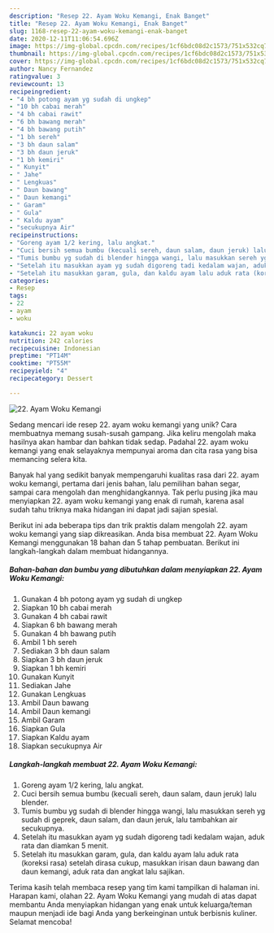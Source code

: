 ```yaml
---
description: "Resep 22. Ayam Woku Kemangi, Enak Banget"
title: "Resep 22. Ayam Woku Kemangi, Enak Banget"
slug: 1168-resep-22-ayam-woku-kemangi-enak-banget
date: 2020-12-11T11:06:54.696Z
image: https://img-global.cpcdn.com/recipes/1cf6bdc08d2c1573/751x532cq70/22-ayam-woku-kemangi-foto-resep-utama.jpg
thumbnail: https://img-global.cpcdn.com/recipes/1cf6bdc08d2c1573/751x532cq70/22-ayam-woku-kemangi-foto-resep-utama.jpg
cover: https://img-global.cpcdn.com/recipes/1cf6bdc08d2c1573/751x532cq70/22-ayam-woku-kemangi-foto-resep-utama.jpg
author: Nancy Fernandez
ratingvalue: 3
reviewcount: 13
recipeingredient:
- "4 bh potong ayam yg sudah di ungkep"
- "10 bh cabai merah"
- "4 bh cabai rawit"
- "6 bh bawang merah"
- "4 bh bawang putih"
- "1 bh sereh"
- "3 bh daun salam"
- "3 bh daun jeruk"
- "1 bh kemiri"
- " Kunyit"
- " Jahe"
- " Lengkuas"
- " Daun bawang"
- " Daun kemangi"
- " Garam"
- " Gula"
- " Kaldu ayam"
- "secukupnya Air"
recipeinstructions:
- "Goreng ayam 1/2 kering, lalu angkat."
- "Cuci bersih semua bumbu (kecuali sereh, daun salam, daun jeruk) lalu blender."
- "Tumis bumbu yg sudah di blender hingga wangi, lalu masukkan sereh yg sudah di geprek, daun salam, dan daun jeruk, lalu tambahkan air secukupnya."
- "Setelah itu masukkan ayam yg sudah digoreng tadi kedalam wajan, aduk rata dan diamkan 5 menit."
- "Setelah itu masukkan garam, gula, dan kaldu ayam lalu aduk rata (koreksi rasa) setelah dirasa cukup, masukkan irisan daun bawang dan daun kemangi, aduk rata dan angkat lalu sajikan."
categories:
- Resep
tags:
- 22
- ayam
- woku

katakunci: 22 ayam woku 
nutrition: 242 calories
recipecuisine: Indonesian
preptime: "PT14M"
cooktime: "PT55M"
recipeyield: "4"
recipecategory: Dessert

---
```



![22. Ayam Woku Kemangi](https://img-global.cpcdn.com/recipes/1cf6bdc08d2c1573/751x532cq70/22-ayam-woku-kemangi-foto-resep-utama.jpg)

Sedang mencari ide resep 22. ayam woku kemangi yang unik? Cara membuatnya memang susah-susah gampang. Jika keliru mengolah maka hasilnya akan hambar dan bahkan tidak sedap. Padahal 22. ayam woku kemangi yang enak selayaknya mempunyai aroma dan cita rasa yang bisa memancing selera kita.

Banyak hal yang sedikit banyak mempengaruhi kualitas rasa dari 22. ayam woku kemangi, pertama dari jenis bahan, lalu pemilihan bahan segar, sampai cara mengolah dan menghidangkannya. Tak perlu pusing jika mau menyiapkan 22. ayam woku kemangi yang enak di rumah, karena asal sudah tahu triknya maka hidangan ini dapat jadi sajian spesial.




Berikut ini ada beberapa tips dan trik praktis dalam mengolah 22. ayam woku kemangi yang siap dikreasikan. Anda bisa membuat 22. Ayam Woku Kemangi menggunakan 18 bahan dan 5 tahap pembuatan. Berikut ini langkah-langkah dalam membuat hidangannya.

<!--inarticleads1-->

##### Bahan-bahan dan bumbu yang dibutuhkan dalam menyiapkan 22. Ayam Woku Kemangi:

1. Gunakan 4 bh potong ayam yg sudah di ungkep
1. Siapkan 10 bh cabai merah
1. Gunakan 4 bh cabai rawit
1. Siapkan 6 bh bawang merah
1. Gunakan 4 bh bawang putih
1. Ambil 1 bh sereh
1. Sediakan 3 bh daun salam
1. Siapkan 3 bh daun jeruk
1. Siapkan 1 bh kemiri
1. Gunakan  Kunyit
1. Sediakan  Jahe
1. Gunakan  Lengkuas
1. Ambil  Daun bawang
1. Ambil  Daun kemangi
1. Ambil  Garam
1. Siapkan  Gula
1. Siapkan  Kaldu ayam
1. Siapkan secukupnya Air




<!--inarticleads2-->

##### Langkah-langkah membuat 22. Ayam Woku Kemangi:

1. Goreng ayam 1/2 kering, lalu angkat.
1. Cuci bersih semua bumbu (kecuali sereh, daun salam, daun jeruk) lalu blender.
1. Tumis bumbu yg sudah di blender hingga wangi, lalu masukkan sereh yg sudah di geprek, daun salam, dan daun jeruk, lalu tambahkan air secukupnya.
1. Setelah itu masukkan ayam yg sudah digoreng tadi kedalam wajan, aduk rata dan diamkan 5 menit.
1. Setelah itu masukkan garam, gula, dan kaldu ayam lalu aduk rata (koreksi rasa) setelah dirasa cukup, masukkan irisan daun bawang dan daun kemangi, aduk rata dan angkat lalu sajikan.




Terima kasih telah membaca resep yang tim kami tampilkan di halaman ini. Harapan kami, olahan 22. Ayam Woku Kemangi yang mudah di atas dapat membantu Anda menyiapkan hidangan yang enak untuk keluarga/teman maupun menjadi ide bagi Anda yang berkeinginan untuk berbisnis kuliner. Selamat mencoba!
